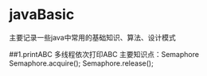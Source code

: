 # javaBasic
主要记录一些java中常用的基础知识、算法、设计模式

##1.printABC
多线程依次打印ABC
主要知识点：Semaphore
Semaphore.acquire();
Semaphore.release();
